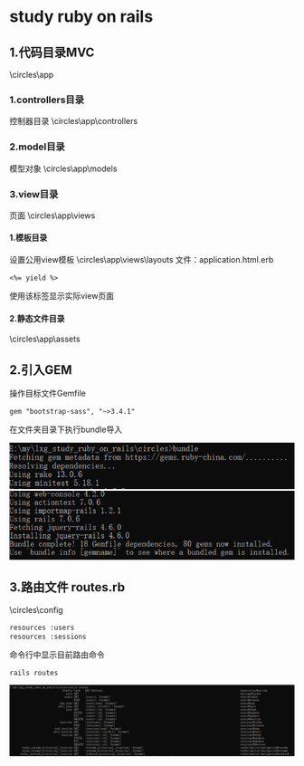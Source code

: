 # study ruby on rails
## 1.代码目录MVC
\circles\app
### 1.controllers目录
控制器目录
\circles\app\controllers
### 2.model目录
模型对象
\circles\app\models
### 3.view目录
页面
\circles\app\views
#### 1.模板目录
设置公用view模板
\circles\app\views\layouts
文件：application.html.erb
````
<%= yield %>
````
使用该标签显示实际view页面
#### 2.静态文件目录
\circles\app\assets

## 2.引入GEM
操作目标文件Gemfile
````
gem "bootstrap-sass", "~>3.4.1"
````
在文件夹目录下执行bundle导入

![Image](https://github.com/lxg6370592/lxg_study_ruby_on_rails/blob/main/image/bundle.png?raw=true) 
![Image](https://github.com/lxg6370592/lxg_study_ruby_on_rails/blob/main/image/bundel_end.png?raw=true) 


## 3.路由文件 routes.rb
\circles\config

````
resources :users
resources :sessions
````
命令行中显示目前路由命令
````
rails routes
````
![Image](https://github.com/lxg6370592/lxg_study_ruby_on_rails/blob/main/image/routes.png?raw=true) 
